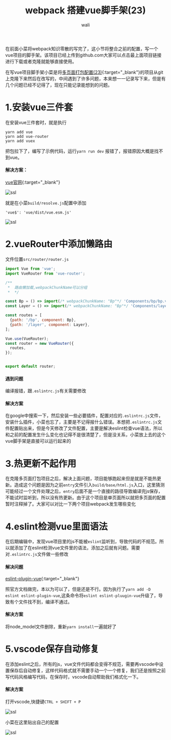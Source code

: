 ﻿---
layout: post
title:  webpack 搭建vue脚手架(23)
tagline: webpack教程
category: webpack      #分类
author: wali    #作者
tag: webpack     #标签
ghurl: https://github.com/walidream/webpack-Vue     #github url
ghurl_zip: https://github.com/walidream/webpack-Vue/archive/master.zip #github zip下载
comments: true
post_nav: ["1.安装vue三件套","2.vueRouter中添加懒路由","3.热更新不起作用","4.eslint检测vue里面语法","5.vscode保存自动修复"]
group_tag: webpack4.x 教程
---

在前面小菜将webpack知识零散的写完了，这小节将整合之前的配置，写一个vue项目的脚手架。该项目已经上传到github.com大家可以点击最上面项目链接进行下载或者克隆就能够直接使用。

在写vue项目脚手架小菜是将[多页面打包配置(23)](/webpack/2019/06/06/webpack-23.html "/webpack/2019/06/06/webpack-23.html"){:target="_blank"}的项目从git上克隆下来然后在改写的，中间遇到了许多问题，本来想一一记录写下来，但是有几个问题已经不记得了，现在只能记录能想到的问题。

# 1.安装vue三件套

在安装vue三件套时，就是执行
```
yarn add vue
yarn add vue-router
yarn add vuex
```
把包拉下了，编写了示例代码，运行`yarn run dev` 报错了，报错原因大概是找不到vue。

#### 解决方案：

[vue官网](https://cn.vuejs.org/v2/guide/installation.html "https://cn.vuejs.org/v2/guide/installation.html"){:target="_blank"}

![ssl](http://walidream.com:9999/blogImage/webpack/webpack_54.png)

就是在小菜`build/resolve.js`配置中添加

```
'vue$': 'vue/dist/vue.esm.js'
```

![ssl](http://walidream.com:9999/blogImage/webpack/webpack_55.png)


# 2.vueRouter中添加懒路由

文件位置`src/router/router.js`

```javascript
import Vue from 'vue';
import VueRouter from 'vue-router';

/**
 *  路由懒加载,webpackChunkName可以分组
 *  */

const Bp = () => import(/* webpackChunkName: "Bp"*/ 'Components/bp/bp.vue');
const Layer = () => import(/* webpackChunkName: "Bp"*/ 'Components/layer/layer.vue');

const routes = [
  {path: '/bp', component: Bp},
  {path: '/layer', component: Layer},
];

Vue.use(VueRouter);
const router = new VueRouter({
  routes,
});


export default router;
```

#### 遇到问题

编译报错，跟`.eslintrc.js`有关需要修改

#### 解决方案

在google中搜索一下，然后安装一些必要插件，配置对应的`.eslintrc.js`文件，安装什么插件，小菜也忘了，主要是不记得报什么错误。本想把`.eslintrc.js`文件配置贴出来，但是今天修改了文件配置，主要是解决eslint检查vue语法，所以和之前的配置发生什么变化也记得不是很清楚了，但是没关系，小菜放上去的这个vue脚手架是直接可以运行起来的

# 3.热更新不起作用

在克隆多页面打包项目之后，解决上面问题，项目能够跑起来但是就是不能热更新。造成这个问题是因为之前`entry`文件引入`build/base/html.js`入口，这里猜测可能经过一个文件处理之后，`entry`后面不是一个直接的路径导致编译完js保存，不能试时监听到，所以没有热更新。由于这个项目是单页面所以就把多页面的配置暂时注释掉了。大家可以对比一下两个项目webpack发生哪些变化

# 4.eslint检测vue里面语法

在后期编辑中，发现vue项目里的js不能被`eslint`监听到，导致代码的不规范。所以就添加了在eslint检测vue文件里的语法，添加之后就有问题。需要对`.eslintrc.js`文件做一些修改

#### 解决问题

[eslint-plugin-vue](https://vuejs.github.io/eslint-plugin-vue/user-guide/#installation "https://vuejs.github.io/eslint-plugin-vue/user-guide/#installation"){:target="_blank"} 

照官方文档做完，本以为可以了，但是还是不行。因为执行了`yarn add -D eslint eslint-plugin-vue`,这条命令将`eslint eslint-pluugin-vue`升级了，导致有个文件找不到，编译不通过。

#### 解决方案

将node_model文件删除，重新`yarn install`一遍就好了

# 5.vscode保存自动修复

在添加eslint之后，所有的js，vue文件代码都会变得不规范，需要再vscode中设置保存后自动修复，这样代码格式就不需要手动一个一个修复，我们还是按照之前写代码风格编写代码，在保存时，vscode自动帮助我们格式化一下。

#### 解决方案

打开vscode,快捷键`CTRL + SHIFT + P`

![ssl](http://walidream.com:9999/blogImage/webpack/webpack_56.png)

小菜在这里贴出自己的配置

![ssl](http://walidream.com:9999/blogImage/webpack/webpack_56.png)


